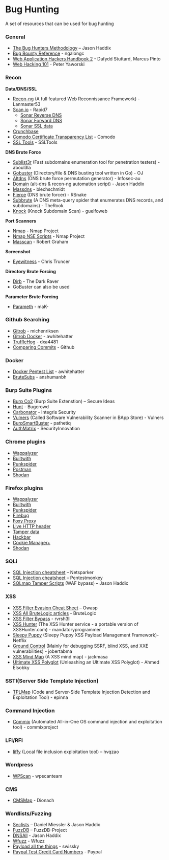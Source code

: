 # Bug Hunting

A set of resources that can be used for bug hunting

### General
* [The Bug Hunters Methodology](https://github.com/jhaddix/tbhm) – Jason Haddix
* [Bug Bounty Reference](https://github.com/ngalongc/bug-bounty-reference) - ngalongc
* [Web Application Hackers Handbook 2](https://www.amazon.com/Web-Application-Hackers-Handbook-Exploiting/dp/1118026470) - Dafydd Stuttard, Marcus Pinto
* [Web Hacking 101](https://leanpub.com/web-hacking-101) - Peter Yaworski

### Recon

**Data/DNS/SSL**

* [Recon-ng](https://bitbucket.org/LaNMaSteR53/recon-ng) (A full featured Web Reconnissance Framework) - Lanmaster53
* [Scan.io](https://scans.io) - Rapid7
  * [Sonar Reverse DNS](https://scans.io/study/sonar.rdns_v2)
  * [Sonar Forward DNS](https://scans.io/study/sonar.fdns_v2)
  * [Sonar SSL data](https://scans.io/study/sonar.ssl)
* [Crunchbase](https://www.crunchbase.com/)
* [Comodo Certificate Transparency List](https://crt.sh/) - Comodo
* [SSL Tools](http://ssltools.com/) - SSLTools



**DNS Brute Force**
* [Sublist3r](https://github.com/aboul3la/Sublist3r) (Fast subdomains enumeration tool for penetration testers) - aboul3la
* [Gobuster](https://github.com/OJ/gobuster) (Directory/file & DNS busting tool written in Go) - OJ
* [Altdns](https://github.com/infosec-au/altdns) (DNS brute force permutation generator) - Infosec-au
* [Domain](https://github.com/jhaddix/domain) (alt-dns & recon-ng automation script) - Jason Haddix
* [Massdns](https://github.com/blechschmidt/massdns) - blechschmidt
* [Fierce](http://tools.kali.org/information-gathering/fierce) (DNS brute forcer) - RSnake
* [Subbrute](https://github.com/TheRook/subbrute) (A DNS meta-query spider that enumerates DNS records, and subdomains) - TheRook
* [Knock](https://github.com/guelfoweb/knock) (Knock Subdomain Scan) - guelfoweb

**Port Scanners**
 * [Nmap](https://nmap.org/download.html) - Nmap Project
 * [Nmap NSE Scripts](https://nmap.org/nsedoc/) - Nmap Project
 * [Masscan](https://github.com/robertdavidgraham/masscan) - Robert Graham

**Screenshot**
 * [Eyewitness](https://github.com/ChrisTruncer/EyeWitness) - Chris Truncer

**Directory Brute Forcing**
* [Dirb](https://tools.kali.org/web-applications/dirb) - The Dark Raver
* GoBuster can also be used

**Parameter Brute Forcing**
* [Parameth](https://github.com/maK-/parameth) - maK-

### Github Searching
* [Gitrob](https://github.com/michenriksen/gitrob) - michenriksen
* [Gitrob Docker](https://github.com/awhitehatter/gitrob-docker) - awhitehatter
* [TruffleHog](https://github.com/dxa4481/truffleHog) - dxa4481
* [Comparing Commits](https://help.github.com/articles/comparing-commits-across-time/) - Github

### Docker

* [Docker Pentest List](https://github.com/awhitehatter/docker-pentest-lists) - awhitehatter
* [BruteSubs](https://github.com/anshumanbh/brutesubs) - anshumanbh

### Burp Suite Plugins
* [Burp Co2](http://burpco2.com/) (Burp Suite Extenstion) – Secure Ideas
* [Hunt](https://github.com/bugcrowd/HUNT) - Bugcrowd
* [Carbonator](https://portswigger.net/bappstore/bapps/details/e3a26fff8e1d401dade52f3a8d42d06b) - Integris Security
* [Vulners](https://github.com/vulnersCom/burp-vulners-scanner) (Called Software Vulnerability Scanner in BApp Store) - Vulners
* [BurpSmartBuster](https://github.com/pathetiq/BurpSmartBuster) - pathetiq
* [AuthMatrix](https://github.com/SecurityInnovation/AuthMatrix) - SecurityInnovation

### Chrome plugins
* [Wappalyzer](https://chrome.google.com/webstore/detail/wappalyzer/gppongmhjkpfnbhagpmjfkannfbllamg?hl=en)
* [Builtwith](https://chrome.google.com/webstore/detail/builtwith-technology-prof/dapjbgnjinbpoindlpdmhochffioedbn?hl=en)
* [Punkspider](https://chrome.google.com/webstore/detail/punkspider/ejdnmggbihgcgkgppokffmcfkhkdnlop?hl=en)
* [Postman](https://chrome.google.com/webstore/detail/postman/fhbjgbiflinjbdggehcddcbncdddomop?hl=en)
* [Shodan](https://chrome.google.com/webstore/detail/shodan/jjalcfnidlmpjhdfepjhjbhnhkbgleap?hl=en-US)

### Firefox plugins
* [Wappalyzer](https://addons.mozilla.org/en-US/firefox/addon/wappalyzer/)
* [Builtwith](https://addons.mozilla.org/En-us/firefox/addon/builtwith/)
* [Punkspider](https://addons.mozilla.org/en-US/firefox/addon/punkspider/)
* [Firebug](https://addons.mozilla.org/en-US/firefox/addon/firebug/)
* [Foxy Proxy](https://addons.mozilla.org/en-US/firefox/addon/foxyproxy-standard/)
* [Live HTTP header](https://addons.mozilla.org/en-US/firefox/addon/live-http-headers/)
* [Tamper data](https://addons.mozilla.org/en-US/firefox/addon/tamper-data/)
* [Hackbar](https://addons.mozilla.org/en-US/firefox/addon/hackbar/)
* [Cookie Manager+](https://addons.mozilla.org/en-US/firefox/addon/cookies-manager-plus/)
* [Shodan](https://addons.mozilla.org/en-US/firefox/addon/shodan-firefox-addon/)

### SQLi
* [SQL Injection cheatsheet](https://www.netsparker.com/blog/web-security/sql-injection-cheat-sheet/) – Netsparker
* [SQL Injection cheatsheet](http://pentestmonkey.net/cheat-sheet/sql-injection/mysql-sql-injection-cheat-sheet) – Pentestmonkey
* [SQLmap Tamper Scripts](https://forum.bugcrowd.com/t/sqlmap-tamper-scripts-sql-injection-and-waf-bypass/423) (WAF bypass) – Jason Haddix

### XSS
* [XSS Filter Evasion Cheat Sheet](https://www.owasp.org/index.php/XSS_Filter_Evasion_Cheat_Sheet) – Owasp
* [XSS All BruteLogic articles](https://gist.github.com/tfairane/f9b372ff9aeff61758e3eb71e7cbeba6) - BruteLogic
* [XSS Filter Bypass](https://gist.github.com/rvrsh3ll/09a8b933291f9f98e8ec) - rvrsh3ll
* [XSS Hunter](https://github.com/mandatoryprogrammer/xsshunter) (The XSS Hunter service - a portable version of XSSHunter.com) - mandatoryprogrammer
* [Sleepy Puppy](https://github.com/Netflix/sleepy-puppy) (Sleepy Puppy XSS Payload Management Framework)- Netflix
* [Ground Control](https://github.com/jobertabma/ground-control) (Mainly for debugging SSRF, blind XSS, and XXE vulnerabilities) - jobertabma
* [XSS Mind Map](https://github.com/jackmasa/XSS.png/tree/master) (A XSS mind map) - jackmasa
* [Ultimate XSS Polyglot](https://github.com/0xsobky/HackVault/wiki/Unleashing-an-Ultimate-XSS-Polyglot) (Unleashing an Ultimate XSS Polyglot) - Ahmed Elsobky

### SSTI(Server Side Template Injection)
* [TPLMap](https://github.com/epinna/tplmap) (Code and Server-Side Template Injection Detection and Exploitation Tool) - epinna

### Command Injection
* [Commix](https://github.com/commixproject/commix) (Automated All-in-One OS command injection and exploitation tool) - commixproject

### LFI/RFI
* [liffy](https://github.com/hvqzao/liffy) (Local file inclusion exploitation tool) – hvqzao

### Wordpress

* [WPScan](https://github.com/wpscanteam/wpscan) - wpscanteam

### CMS

* [CMSMap](https://github.com/Dionach/CMSmap) - Dionach

### Wordlists/Fuzzing
* [Seclists](https://github.com/danielmiessler/SecLists) – Daniel Miessler & Jason Haddix
* [FuzzDB](https://github.com/fuzzdb-project/fuzzdb) – FuzzDB-Project
* [DNSAll](https://gist.github.com/jhaddix/86a06c5dc309d08580a018c66354a056) - Jason Haddix
* [Wfuzz](https://github.com/xmendez/wfuzz/tree/master/wordlist) - Wfuzz
* [Payload all the things](https://github.com/swisskyrepo/PayloadsAllTheThings) - swissky
* [Paypal Test Credit Card Numbers](https://www.paypalobjects.com/en_US/vhelp/paypalmanager_help/credit_card_numbers.htm) - Paypal
